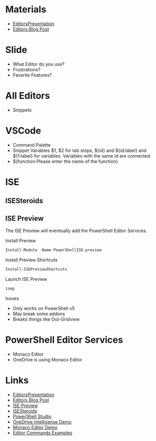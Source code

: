 # Materials
- [EditorsPresentation](https://github.com/gerane/EditorsPresentation)
- [Editors Blog Post](http://brandonpadgett.com/releasepipeline/Part-2-Development-Environment/)

# Slide
- What Editor do you use?
- Frustrations?
- Favorite Features?

# All Editors
- Snippets

# VSCode
- Command Palette
- Snippet Variables $1, $2 for tab stops, ${id} and ${id:label} and ${1:label} for variables. Variables with the same id are connected.
- ${function:Please enter the name of the function}

# ISE

## ISESteroids

## ISE Preview
The ISE Preview will eventually add the PowerShell Editor Services.

Install Preview

```powershell
Install-Module -Name PowerShellISE-preview
```

Install Preview Shortcuts

```powershell
Install-ISEPreviewShortcuts
```

Launch ISE Preview

```powershell
isep
```

Issues
- Only works on PowerShell v5
- May break some addons
- Breaks things like Out-Gridview


# PowerShell Editor Services
- Monaco Editor
- OneDrive is using Monaco Editor




# Links
- [EditorsPresentation](https://github.com/gerane/EditorsPresentation)
- [Editors Blog Post](http://brandonpadgett.com/releasepipeline/Part-2-Development-Environment/)
- [ISE Preview](https://blogs.msdn.microsoft.com/powershell/2016/01/20/introducing-the-windows-powershell-ise-preview/)
- [ISESteroids](http://www.powertheshell.com/isesteroids/) 
- [PowerShell Studio](https://www.sapien.com/software/powershell_studio)
- [OneDrive Intellisense Demo](https://1drv.ms/u/s!AtjVFRnUPSTLhMoEWPp1QzSJ2I72EQ)
- [Monaco Editor Demo](https://microsoft.github.io/monaco-editor/index.html)
- [Editor Commands Examples](https://github.com/gerane/EditorCommands)

